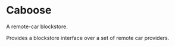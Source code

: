 # Caboose

A remote-car blockstore.

Provides a blockstore interface over a set of remote car providers.